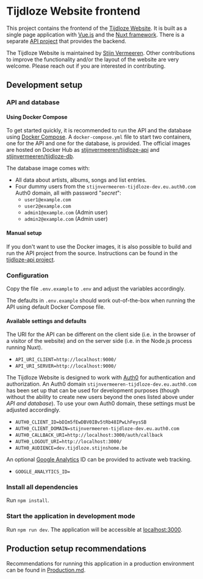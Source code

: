 # Tijdloze Website frontend

This project contains the frontend of the [Tijdloze Website](https://tijdloze.stijnshome.be/). It is built as a single page application with [Vue.js](https://vuejs.org/) and the [Nuxt framework](https://nuxtjs.org/). There is a separate [API project](https://github.com/stijnvermeeren/tijdloze-api) that provides the backend.

The Tijdloze Website is maintained by [Stijn Vermeeren](https://github.com/stijnvermeeren). Other contributions to improve the functionality and/or the layout of the website are very welcome. Please reach out if you are interested in contributing.

## Development setup

### API and database

#### Using Docker Compose

To get started quickly, it is recommended to run the API and the database using [Docker Compose](https://docs.docker.com/compose/). A `docker-compose.yml` file to start two containers, one for the API and one for the database, is provided. The official images are hosted on Docker Hub as [stijnvermeeren/tijdloze-api](https://hub.docker.com/repository/docker/stijnvermeeren/tijdloze-db) and [stijnvermeeren/tijdloze-db](https://hub.docker.com/repository/docker/stijnvermeeren/tijdloze-db).

The database image comes with:
- All data about artists, albums, songs and list entries.
- Four dummy users from the `stijnvermeeren-tijdloze-dev.eu.auth0.com` Auth0 domain, all with password "_secret_":
  - `user1@example.com`
  - `user2@example.com`
  - `admin1@example.com` (Admin user) 
  - `admin2@example.com` (Admin user)

#### Manual setup

If you don't want to use the Docker images, it is also possible to build and run the API project from the source. Instructions can be found in the [tijdloze-api project](https://github.com/stijnvermeeren/tijdloze-api).

### Configuration

Copy the file `.env.example` to `.env` and adjust the variables accordingly.

The defaults in `.env.example` should work out-of-the-box when running the API using default Docker Compose file.

#### Available settings and defaults

The URI for the API can be different on the client side (i.e. in the browser of a visitor of the website) and on the server side (i.e. in the Node.js process running Nuxt).
- `API_URI_CLIENT=http://localhost:9000/`
- `API_URI_SERVER=http://localhost:9000/`

The Tijdloze Website is designed to work with [Auth0](https://auth0.com/) for authentication and authorization. An Auth0 domain `stijnvermeeren-tijdloze-dev.eu.auth0.com` has been set up that can be used for development purposes (though without the ability to create new users beyond the ones listed above under _API and database_). To use your own Auth0 domain, these settings must be adjusted accordingly. 
- `AUTH0_CLIENT_ID=bDIm5fEwDBV0IBv5tRb48IPwLhFeysSB`
- `AUTH0_CLIENT_DOMAIN=stijnvermeeren-tijdloze-dev.eu.auth0.com`
- `AUTH0_CALLBACK_URI=http://localhost:3000/auth/callback`
- `AUTH0_LOGOUT_URI=http://localhost:3000/`
- `AUTH0_AUDIENCE=dev.tijdloze.stijnshome.be`

An optional [Google Analytics](https://analytics.google.com/analytics/web/#/) ID can be provided to activate web tracking.
- `GOOGLE_ANALYTICS_ID=` 

### Install all dependencies

Run `npm install`.

### Start the application in development mode

Run `npm run dev`. The application will be accessible at [localhost:3000](http://localhost:3000/).

## Production setup recommendations

Recommendations for running this application in a production environment can be found in [Production.md](Production.md). 
